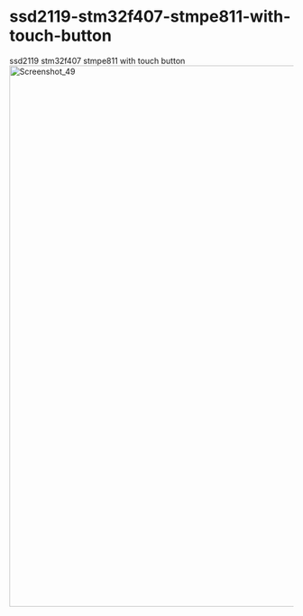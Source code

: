 # ssd2119-stm32f407-stmpe811-with-touch-button
ssd2119 stm32f407 stmpe811 with touch button
<img width="960" alt="Screenshot_49" src="https://user-images.githubusercontent.com/31142397/196008926-373c9e2b-a501-469b-8c85-5fca49ffc095.png">
